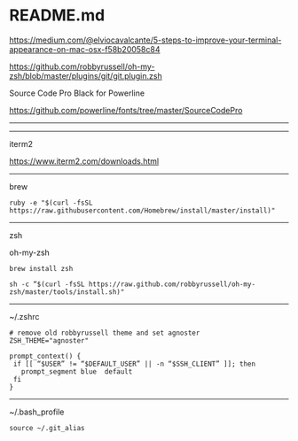 # README.md

https://medium.com/@elviocavalcante/5-steps-to-improve-your-terminal-appearance-on-mac-osx-f58b20058c84

https://github.com/robbyrussell/oh-my-zsh/blob/master/plugins/git/git.plugin.zsh



Source Code Pro Black for Powerline

https://github.com/powerline/fonts/tree/master/SourceCodePro

---

---

iterm2

https://www.iterm2.com/downloads.html

---

brew

```
ruby -e "$(curl -fsSL https://raw.githubusercontent.com/Homebrew/install/master/install)"
```

---

zsh

oh-my-zsh

```
brew install zsh

sh -c “$(curl -fsSL https://raw.github.com/robbyrussell/oh-my-zsh/master/tools/install.sh)"
```

---

~/.zshrc
```
# remove old robbyrussell theme and set agnoster
ZSH_THEME="agnoster"

prompt_context() {
 if [[ “$USER” != “$DEFAULT_USER” || -n “$SSH_CLIENT” ]]; then
   prompt_segment blue  default
 fi
}
```

---

~/.bash_profile
```
source ~/.git_alias
```